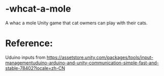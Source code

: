 # -whcat-a-mole

A whac a mole Unity game that cat owmers can play with their cats. 

# Reference:
Uduino inputs from 
https://assetstore.unity.com/packages/tools/input-managementuduino-arduino-and-unity-communication-simple-fast-and-stable-78402?locale=zh-CN

